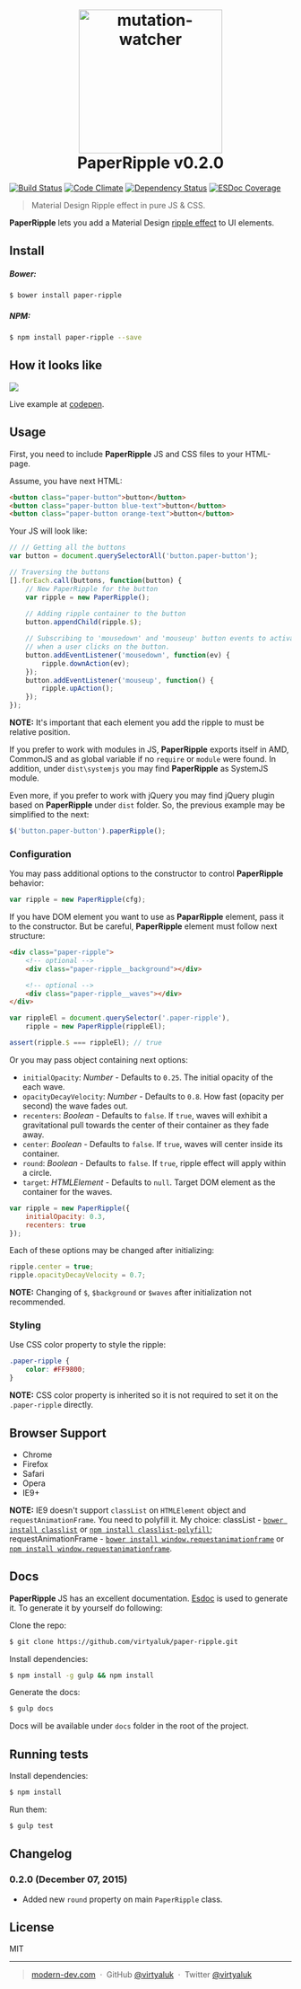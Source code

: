 <h1 align="center">
	<img width="256" src="https://raw.githubusercontent.com/virtyaluk/paper-ripple/master/media/paper-ripple.png" alt="mutation-watcher" style="clear: right;">
<br/>
PaperRipple v0.2.0

</h1>

[![Build Status](https://travis-ci.org/virtyaluk/paper-ripple.svg)](https://travis-ci.org/virtyaluk/paper-ripple) [![Code Climate](https://codeclimate.com/github/virtyaluk/paper-ripple/badges/gpa.svg)](https://codeclimate.com/github/virtyaluk/paper-ripple) [![Dependency Status](https://gemnasium.com/virtyaluk/paper-ripple.svg)](https://gemnasium.com/virtyaluk/paper-ripple) [![ESDoc Coverage](https://doc.esdoc.org/github.com/virtyaluk/paper-ripple/badge.svg)](https://doc.esdoc.org/github.com/virtyaluk/paper-ripple/)
> Material Design Ripple effect in pure JS & CSS.
 
**PaperRipple** lets you add a Material Design [ripple effect](https://www.google.com/design/spec/animation/responsive-interaction.html#responsive-interaction-surface-reaction) to UI elements.

## Install

##### Bower:

```bash
$ bower install paper-ripple
```

##### NPM:
```bash
$ npm install paper-ripple --save
```

## How it looks like

![](https://raw.githubusercontent.com/virtyaluk/paper-ripple/master/media/demo.gif)

Live example at [codepen](http://codepen.io/virtyaluk/full/BoMXKM/).

## Usage

First, you need to include **PaperRipple** JS and CSS files to your HTML-page.

Assume, you have next HTML:
````html
<button class="paper-button">button</button>
<button class="paper-button blue-text">button</button>
<button class="paper-button orange-text">button</button>
````

Your JS will look like:
```js
// // Getting all the buttons
var button = document.querySelectorAll('button.paper-button');

// Traversing the buttons
[].forEach.call(buttons, function(button) {
	// New PaperRipple for the button
	var ripple = new PaperRipple();
	
	// Adding ripple container to the button
	button.appendChild(ripple.$);

	// Subscribing to 'mousedown' and 'mouseup' button events to activate ripple effect
	// when a user clicks on the button.
	button.addEventListener('mousedown', function(ev) {
		ripple.downAction(ev);
	});
	button.addEventListener('mouseup', function() {
		ripple.upAction();
	});
});
```

__NOTE:__ It's important that each element you add the ripple to must be relative position.

If you prefer to work with modules in JS, **PaperRipple** exports itself in AMD, CommonJS and as global variable if no `require` or `module` were found. In addition, under `dist\systemjs` you may find **PaperRipple** as SystemJS module.

Even more, if you prefer to work with jQuery you may find jQuery plugin based on **PaperRipple** under `dist` folder. So, the previous example may be simplified to the next:

```js
$('button.paper-button').paperRipple();
```

### Configuration

You may pass additional options to the constructor to control **PaperRipple** behavior:

```js
var ripple = new PaperRipple(cfg);
```

If you have DOM element you want to use as **PaparRipple** element, pass it to the constructor. But be careful, **PaperRipple** element must follow next structure:

```html
<div class="paper-ripple">
	<!-- optional -->
	<div class="paper-ripple__background"></div>

	<!-- optional -->
	<div class="paper-ripple__waves"></div>
</div>
```

```js
var rippleEl = document.querySelector('.paper-ripple'),
	ripple = new PaperRipple(rippleEl);

assert(ripple.$ === rippleEl); // true
```

Or you may pass object containing next options:

* `initialOpacity`: *Number* - Defaults to `0.25`. The initial opacity of the each wave.
* `opacityDecayVelocity`: *Number* - Defaults to `0.8`. How fast (opacity per second) the wave fades out.
* `recenters`: *Boolean* - Defaults to `false`. If `true`, waves will exhibit a gravitational pull towards the center of their container as they fade away.
* `center`: *Boolean* - Defaults to `false`. If `true`, waves will center inside its container.
* `round`: *Boolean* - Defaults to `false`. If `true`, ripple effect will apply within a circle.
* `target`: *HTMLElement* - Defaults to `null`. Target DOM element as the container for the waves.

```js
var ripple = new PaperRipple({
	initialOpacity: 0.3,
	recenters: true
});
```

Each of these options may be changed after initializing:

```js
ripple.center = true;
ripple.opacityDecayVelocity = 0.7;
```
**NOTE:** Changing of `$`, `$background` or `$waves` after initialization not recommended.

### Styling

Use CSS color property to style the ripple:

```css
.paper-ripple {
	color: #FF9800;
}
```

**NOTE:** CSS color property is inherited so it is not required to set it on the `.paper-ripple` directly.

## Browser Support

- Chrome
- Firefox
- Safari
- Opera
- IE9+

__NOTE:__ IE9 doesn't support `classList` on `HTMLElement` object and `requestAnimationFrame`. You need to polyfill it. My choice: classList - [`bower install classlist`](https://github.com/components/classList.js) or [`npm install classlist-polyfill`](https://github.com/yola/classlist-polyfill); requestAnimationFrame - [`bower install window.requestanimationframe`](https://github.com/Polyfiller/window.requestAnimationFrame) or [`npm install window.requestanimationframe`](https://github.com/Polyfiller/window.requestAnimationFrame).

## Docs

**PaperRipple** JS has an excellent documentation. [Esdoc](https://github.com/nanopx/gulp-esdoc) is used to generate it. To generate it by yourself do following:

Clone the repo:

```bash
$ git clone https://github.com/virtyaluk/paper-ripple.git
```
Install dependencies:

```bash
$ npm install -g gulp && npm install
```

Generate the docs:

```bash
$ gulp docs
```

Docs will be available under `docs` folder in the root of the project.

## Running tests

Install dependencies:

```bash
$ npm install
```

Run them:

```bash
$ gulp test
```

## Changelog

### 0.2.0 (December 07, 2015)
* Added new `round` property on main `PaperRipple` class.


## License

MIT

---

> [modern-dev.com](http://modern-dev.com) &nbsp;&middot;&nbsp;
> GitHub [@virtyaluk](https://github.com/virtyaluk) &nbsp;&middot;&nbsp;
> Twitter [@virtyaluk](https://twitter.com/virtyaluk)
